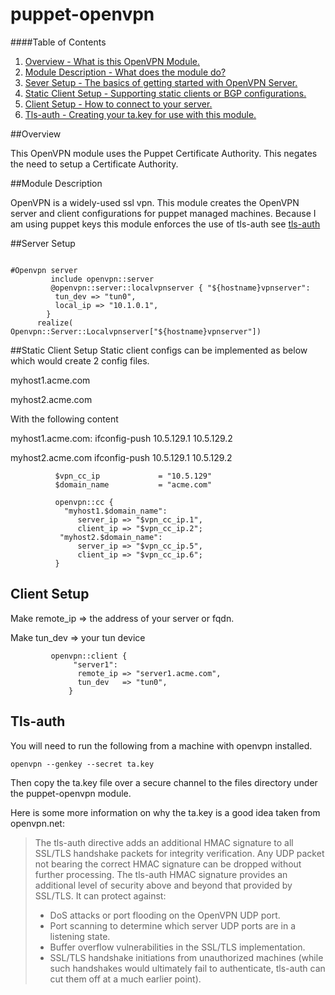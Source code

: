 puppet-openvpn
==============

####Table of Contents

1. [Overview - What is this OpenVPN Module.](#overview)
2. [Module Description - What does the module do?](#module-description)
3. [Sever Setup - The basics of getting started with OpenVPN Server. ](#server-setup)
4. [Static Client Setup - Supporting static clients or BGP configurations. ](#static-client-setup)
5. [Client Setup - How to connect to your server. ](#client-setup)
6. [Tls-auth - Creating your ta.key for use with this module. ](#client-setup)

##Overview

This OpenVPN module uses the Puppet Certificate Authority. This negates the need to setup a Certificate Authority.   

##Module Description


OpenVPN is a widely-used ssl vpn. This module creates the OpenVPN server and client configurations for puppet managed machines. 
Because I am using puppet keys this module enforces the use of tls-auth see [tls-auth](#tls-auth) 

##Server Setup

 ``` 

#Openvpn server
          include openvpn::server
          @openvpn::server::localvpnserver { "${hostname}vpnserver":
           tun_dev => "tun0",
           local_ip => "10.1.0.1",
         }
       realize( Openvpn::Server::Localvpnserver["${hostname}vpnserver"])
 ```

##Static Client Setup
 Static client configs can be implemented as below which would create 2 config files. 

 myhost1.acme.com

 myhost2.acme.com 

 With the following content 

 myhost1.acme.com: ifconfig-push 10.5.129.1  10.5.129.2

 myhost2.acme.com  ifconfig-push 10.5.129.1  10.5.129.2
 ``` 
           $vpn_cc_ip             = "10.5.129"
           $domain_name           = "acme.com"

           openvpn::cc {
             "myhost1.$domain_name":
                server_ip => "$vpn_cc_ip.1",
                client_ip => "$vpn_cc_ip.2";
            "myhost2.$domain_name":
                server_ip => "$vpn_cc_ip.5",
                client_ip => "$vpn_cc_ip.6";
           }

 ```

## Client Setup
 Make remote_ip => the address of your server or fqdn.

 Make tun_dev   => your tun device
 ```
          openvpn::client {
               "server1":
                remote_ip => "server1.acme.com",
                tun_dev   => "tun0",
              }
 ```

## Tls-auth
You will need to run the following from a machine with openvpn installed.  

 ```
openvpn --genkey --secret ta.key
 ```
Then copy the ta.key file over a secure channel to the files directory under the puppet-openvpn module.

Here is some more information on why the ta.key is a good idea taken from openvpn.net:

>The tls-auth directive adds an additional HMAC signature to all SSL/TLS handshake packets for integrity verification. Any UDP packet not bearing the correct HMAC signature can be dropped without further processing. The tls-auth HMAC signature provides an additional level of security above and beyond that provided by SSL/TLS. It can protect against:
>   * DoS attacks or port flooding on the OpenVPN UDP port.
>   * Port scanning to determine which server UDP ports are in a listening state.
>   * Buffer overflow vulnerabilities in the SSL/TLS implementation.
>   * SSL/TLS handshake initiations from unauthorized machines (while such handshakes would ultimately fail to authenticate, tls-auth can cut them off at a much earlier point).



